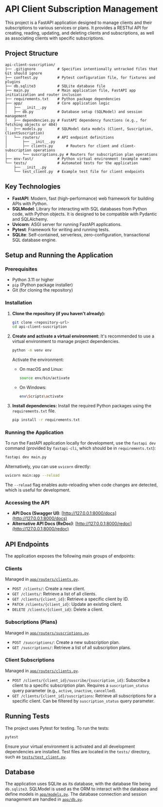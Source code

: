 # API Client Subscription Management

This project is a FastAPI application designed to manage clients and their subscriptions to various services or plans. It provides a RESTful API for creating, reading, updating, and deleting clients and subscriptions, as well as associating clients with specific subscriptions.

## Project Structure

```
api-client-suscription/
├── .gitignore          # Specifies intentionally untracked files that Git should ignore
├── conftest.py         # Pytest configuration file, for fixtures and plugins
├── db.sqlite3          # SQLite database file
├── main.py             # Main application file, FastAPI app initialization and router inclusion
├── requirements.txt    # Python package dependencies
├── app/                # Core application logic
│   ├── __init__.py
│   ├── db.py           # Database setup (SQLModel) and session management
│   ├── dependencies.py # FastAPI dependency functions (e.g., for fetching objects or 404)
│   ├── models.py       # SQLModel data models (Client, Suscription, ClientSuscription)
│   └── routers/        # API endpoint definitions
│       ├── __init__.py
│       ├── clients.py      # Routers for client and client-subscription operations
│       └── suscriptions.py # Routers for subscription plan operations
├── env-fast/           # Python virtual environment (example name)
└── tests/              # Automated tests for the application
    ├── __init__.py
    └── test_client.py  # Example test file for client endpoints
```

## Key Technologies

*   **FastAPI**: Modern, fast (high-performance) web framework for building APIs with Python.
*   **SQLModel**: Library for interacting with SQL databases from Python code, with Python objects. It is designed to be compatible with Pydantic and SQLAlchemy.
*   **Uvicorn**: ASGI server for running FastAPI applications.
*   **Pytest**: Framework for writing and running tests.
*   **SQLite**: Self-contained, serverless, zero-configuration, transactional SQL database engine.

## Setup and Running the Application

### Prerequisites

*   Python 3.11 or higher
*   `pip` (Python package installer)
*   Git (for cloning the repository)

### Installation

1.  **Clone the repository (if you haven't already):**
    ```bash
    git clone <repository-url>
    cd api-client-suscription
    ```

2.  **Create and activate a virtual environment:**
    It's recommended to use a virtual environment to manage project dependencies.
    ```bash
    python -m venv env
    ```
    Activate the environment:
    *   On macOS and Linux:
        ```bash
        source env/bin/activate
        ```
    *   On Windows:
        ```bash
        env\Scripts\activate
        ```

3.  **Install dependencies:**
    Install the required Python packages using the `requirements.txt` file.
    ```bash
    pip install -r requirements.txt
    ```

### Running the Application

To run the FastAPI application locally for development, use the `fastapi dev` command (provided by `fastapi-cli`, which should be in `requirements.txt`):

```bash
fastapi dev main.py
```

Alternatively, you can use `uvicorn` directly:

```bash
uvicorn main:app --reload
```

The `--reload` flag enables auto-reloading when code changes are detected, which is useful for development.

### Accessing the API

*   **API Docs (Swagger UI)**: [http://127.0.0.1:8000/docs](http://127.0.0.1:8000/docs)
*   **Alternative API Docs (ReDoc)**: [http://127.0.0.1:8000/redoc](http://127.0.0.1:8000/redoc)

## API Endpoints

The application exposes the following main groups of endpoints:

### Clients

Managed in [`app/routers/clients.py`](app/routers/clients.py).

*   `POST /clients/`: Create a new client.
*   `GET /clients/`: Retrieve a list of all clients.
*   `GET /clients/{client_id}`: Retrieve a specific client by ID.
*   `PATCH /clients/{client_id}`: Update an existing client.
*   `DELETE /clients/{client_id}`: Delete a client.

### Subscriptions (Plans)

Managed in [`app/routers/suscriptions.py`](app/routers/suscriptions.py).

*   `POST /suscriptions/`: Create a new subscription plan.
*   `GET /suscriptions/`: Retrieve a list of all subscription plans.

### Client Subscriptions

Managed in [`app/routers/clients.py`](app/routers/clients.py).

*   `POST /clients/{client_id}/suscribe/{suscription_id}`: Subscribe a client to a specific subscription plan. Requires a `suscription_status` query parameter (e.g., `active`, `inactive`, `cancelled`).
*   `GET /clients/{client_id}/suscriptions`: Retrieve all subscriptions for a specific client. Can be filtered by `suscription_status` query parameter.

## Running Tests

The project uses Pytest for testing. To run the tests:

```bash
pytest
```

Ensure your virtual environment is activated and all development dependencies are installed. Test files are located in the `tests/` directory, such as [`tests/test_client.py`](tests/test_client.py).

## Database

The application uses SQLite as its database, with the database file being `db.sqlite3`. SQLModel is used as the ORM to interact with the database and define models in [`app/models.py`](app/models.py).
The database connection and session management are handled in [`app/db.py`](app/db.py).

